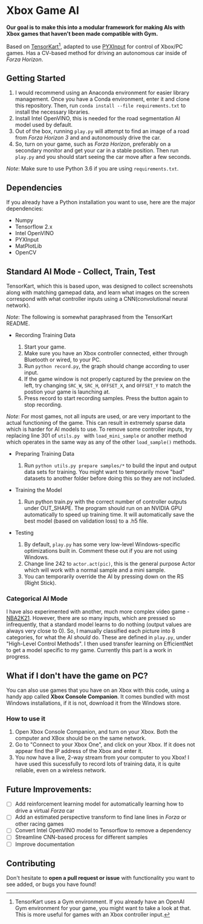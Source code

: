Xbox Game AI
==========

**Our goal is to make this into a modular framework for making AIs with Xbox games that haven't been made compatible with Gym.**


Based on [TensorKart](https://github.com/kevinhughes27/TensorKart)[^1], adapted to use [PYXInput](https://github.com/bayangan1991/PYXInput) for control of Xbox/PC games. Has a CV-based method for driving an autonomous car inside of *Forza Horizon*. 

## Getting Started
1. I would recommend using an Anaconda environment for easier library management. Once you have a Conda environment, enter it and clone this repository. Then, run `conda install --file requirements.txt` to install the necessary libraries.
2. Install Intel OpenVINO, this is needed for the road segmentation AI model used by default.
3. Out of the box, running `play.py` will attempt to find an image of a road from *Forza Horizon 3* and [](./samples/forza_road3/00121.png) and autonomously drive the car.
4. So, turn on your game, such as *Forza Horizon*, preferably on a secondary monitor and get your car in a stable position. Then run `play.py` and you should start seeing the car move after a few seconds. 

*Note*: Make sure to use Python 3.6 if you are using `requirements.txt`. 

## Dependencies
If you already have a Python installation you want to use, here are the major dependencies:

* Numpy
* Tensorflow 2.x
* Intel OpenVINO
* PYXInput
* MatPlotLib
* OpenCV

## Standard AI Mode - Collect, Train, Test
TensorKart, which this is based upon, was designed to collect screenshots along with matching gamepad data, and learn what images on the screen correspond with what controller inputs using a CNN(convolutional neural network).

*Note*: The following is somewhat paraphrased from the TensorKart README. 

* Recording Training Data

    1. Start your game. 
    2. Make sure you have an Xbox controller connected, either through Bluetooth or wired, to your PC.
    3. Run `python record.py`, the graph should change according to user input. 
    4. If the game window is not properly captured by the preview on the left, try changing `SRC_W`, `SRC_H`, `OFFSET_X`, and `OFFSET_Y` to match the postion your game is launching at. 
    5. Press record to start recording samples. Press the button again to stop recording. 

*Note*: For most games, not all inputs are used, or are very important to the actual functioning of the game. This can result in extremely sparse data which is harder for AI models to use. To remove some controller inputs, try replacing line 301 of `utils.py ` with `load_mini_sample` or another method which operates in the same way as any of the other `load_sample()` methods. 

* Preparing Training Data

  1. Run `python utils.py prepare samples/*` to build the input and output data sets for training. You might want to temporarily move "bad" datasets to another folder before doing this so they are not included.

* Training the Model

  1. Run python train.py with the correct number of controller outputs under OUT_SHAPE. The program should run on an NVIDIA GPU automatically to speed up training time. It will automatically save the best model (based on validation loss) to a .h5 file. 

* Testing

  1. By default, `play.py` has some very low-level Windows-specific optimizations built in. Comment these out if you are not using Windows. 
  2. Change line 242 to `actor.act(pic)`, this is the general purpose Actor which will work with a normal sample and a mini sample.
  3. You can temporarily override the AI by pressing down on the RS (Right Stick).


### Categorical AI Mode
I have also experimented with another, much more complex video game - [NBA2K21](https://www.google.com/url?sa=i&url=https%3A%2F%2Fwww.youtube.com%2Fwatch%3Fv%3D60q2Ct1ksBw&psig=AOvVaw0V2BQOkFlplYgN9YUmMxjT&ust=1637846756968000&source=images&cd=vfe&ved=0CAkQjhxqFwoTCOCDkuyMsfQCFQAAAAAdAAAAABAE). However, there are so many inputs, which are pressed so infrequently, that a standard model learns to do nothing (output values are always very close to 0). So, I manually classified each picture into 8 categories, for what the AI *should* do. These are defined in `play.py`, under "High-Level Control Methods". I then used transfer learning on EfficientNet to get a model specific to my game. Currently this part is a work in progress.

## What if I don't have the game on PC?
You can also use games that you have on an Xbox with this code, using a handy app called **Xbox Console Companion**. It comes bundled with most Windows installations, if it is not, download it from the Windows store. 
### How to use it
1. Open Xbox Console Companion, and turn on your Xbox. Both the computer and XBox should be on the same network. 
2. Go to "Connect to your Xbox One", and click on your Xbox. If it does not appear find the IP address of the Xbox and enter it. 
3. You now have a live, 2-way stream from your computer to you Xbox! I have used this sucessfully to record lots of training data, it is quite reliable, even on a wireless network.
   
## Future Improvements:
- [ ] Add reinforcement learning model for automatically learning how to drive a virtual *Forza* car
- [ ] Add an estimated perspective transform to find lane lines in *Forza* or other racing games
- [ ] Convert Intel OpenVINO model to Tensorflow to remove a dependency
- [ ] Streamline CNN-based process for different samples
- [ ] Improve documentation

## Contributing 
Don't hesitate to **open a pull request or issue** with functionality you want to see added, or bugs you have found!

[^1]: TensorKart uses a Gym environment. If you already have an OpenAI Gym environment for your game, you might want to take a look at that. This is more useful for games with an Xbox controller input.

